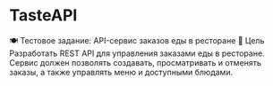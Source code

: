 # TasteAPI
🍽️ Тестовое задание: API-сервис заказов еды в ресторане 📌 Цель Разработать REST API для управления заказами еды в ресторане. Сервис должен позволять создавать, просматривать и отменять заказы, а также управлять меню и доступными блюдами.
